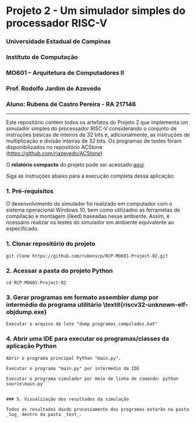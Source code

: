 # Projeto 2 - Um simulador simples do processador RISC-V

### Universidade Estadual de Campinas

### Instituto de Computação

### MO601 – Arquitetura de Computadores II

### Prof. Rodolfo Jardim de Azevedo

### Aluno: Rubens de Castro Pereira - RA 217146

___

Este repositório contém todos os artefatos do Projeto 2 que implementa um simulador simples do processador RISC-V considerando o conjunto de instruções básicas de inteiros de 32 bits e, adicionalmente, as instruções de multiplicação e divisão inteiras de 32 bits. Os programas de testes foram disponibilizados no repositório ACStone (https://github.com/rjazevedo/ACStone) 


O **relatório compacto** do projeto pode ser acessado [aqui](https://github.com/rubenscp/RCP-MO601-Project-02/blob/main/relatorio.pdf).

Siga as instruções abaixo para a execução completa dessa aplicação:

### 1. Pré-requisitos

O desenvolvimento do simulador foi realizado em computador com o sistema operacional Windows 10, bem como utilizadno as ferrametas de compilação e montagem (liked) baseadas nesse ambiente. Assim, é ncessário realizar os testes do simulador em ambiente equivalente ao especificado.


### 1. Clonar repositório do projeto

```
git clone https://github.com/rubenscp/RCP-MO601-Project-02.git
```
	
### 2. Acessar a pasta do projeto Python
	
```
cd RCP-MO601-Project-02
```
	
### 3. Gerar programas em formato assembler _dump_ por intermédio do programa utilitário \textit{riscv32-unknown-elf-objdump.exe}

```
Executar o arquivo de lote "dump_programas_compilados.bat"
```

### 4. Abrir uma IDE para executar os programas/classes da aplicação Python
	
```
Abrir o programa principal Python "main.py".
```
```
Executar o programa "main.py" por intermédio da IDE
```
```
Executar o programa simulador por meio de linha de comando: python source\main.py```


### 5. Visualização dos resultados da simulação

Todos os resultados dasdo processamento dos programas estarão na pasta _log_ dentro da pasta _test_.